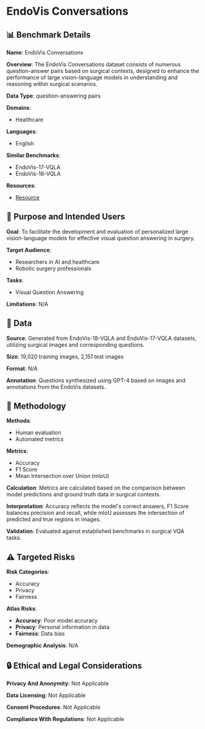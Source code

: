 # EndoVis Conversations

## 📊 Benchmark Details

**Name**: EndoVis Conversations

**Overview**: The EndoVis Conversations dataset consists of numerous question-answer pairs based on surgical contexts, designed to enhance the performance of large vision-language models in understanding and reasoning within surgical scenarios.

**Data Type**: question-answering pairs

**Domains**:
- Healthcare

**Languages**:
- English

**Similar Benchmarks**:
- EndoVis-17-VQLA
- EndoVis-18-VQLA

**Resources**:
- [Resource](N/A)

## 🎯 Purpose and Intended Users

**Goal**: To facilitate the development and evaluation of personalized large vision-language models for effective visual question answering in surgery.

**Target Audience**:
- Researchers in AI and healthcare
- Robotic surgery professionals

**Tasks**:
- Visual Question Answering

**Limitations**: N/A

## 💾 Data

**Source**: Generated from EndoVis-18-VQLA and EndoVis-17-VQLA datasets, utilizing surgical images and corresponding questions.

**Size**: 19,020 training images, 2,151 test images

**Format**: N/A

**Annotation**: Questions synthesized using GPT-4 based on images and annotations from the EndoVis datasets.

## 🔬 Methodology

**Methods**:
- Human evaluation
- Automated metrics

**Metrics**:
- Accuracy
- F1 Score
- Mean Intersection over Union (mIoU)

**Calculation**: Metrics are calculated based on the comparison between model predictions and ground truth data in surgical contexts.

**Interpretation**: Accuracy reflects the model's correct answers, F1 Score balances precision and recall, while mIoU assesses the intersection of predicted and true regions in images.

**Validation**: Evaluated against established benchmarks in surgical VQA tasks.

## ⚠️ Targeted Risks

**Risk Categories**:
- Accuracy
- Privacy
- Fairness

**Atlas Risks**:
- **Accuracy**: Poor model accuracy
- **Privacy**: Personal information in data
- **Fairness**: Data bias

**Demographic Analysis**: N/A

## 🔒 Ethical and Legal Considerations

**Privacy And Anonymity**: Not Applicable

**Data Licensing**: Not Applicable

**Consent Procedures**: Not Applicable

**Compliance With Regulations**: Not Applicable
